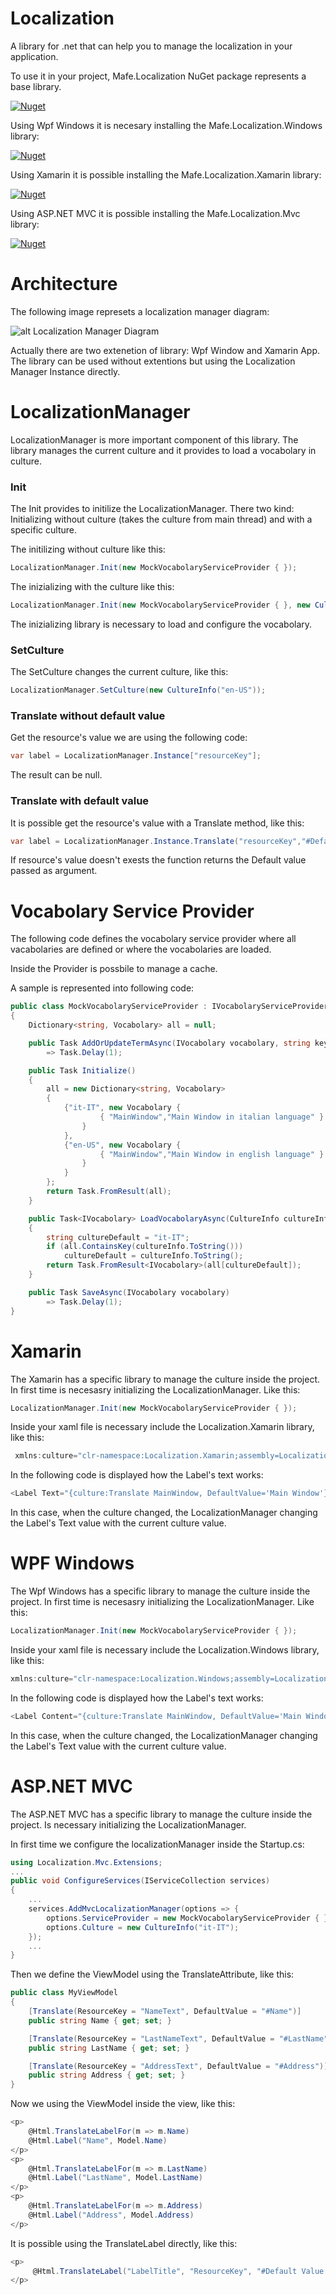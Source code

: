 # Localization

A library for .net that can help you to manage the localization in your application.

To use it in your project, Mafe.Localization NuGet package represents a base library.

[![Nuget](https://img.shields.io/nuget/v/Mafe.Localization?style=flat-square)](https://www.nuget.org/packages/Mafe.Localization)

Using Wpf Windows it is necesary installing the Mafe.Localization.Windows library:

[![Nuget](https://img.shields.io/nuget/v/Mafe.Localization.Windows?style=flat-square)](https://www.nuget.org/packages/Mafe.Localization.Windows)

Using Xamarin it is possible installing the Mafe.Localization.Xamarin library:

[![Nuget](https://img.shields.io/nuget/v/Mafe.Localization.Xamarin?style=flat-square)](https://www.nuget.org/packages/Mafe.Localization.Xamarin)

Using ASP.NET MVC it is possible installing the Mafe.Localization.Mvc library:

[![Nuget](https://img.shields.io/nuget/v/Mafe.Localization.Mvc?style=flat-square)](https://www.nuget.org/packages/Mafe.Localization.Xamarin)

# Architecture
The following image represets a localization manager diagram:

![alt Localization Manager Diagram](art/diagram.png)

Actually there are two extenetion of library: Wpf Window and Xamarin App. 
The library can be used without extentions but using the Localization Manager 
Instance directly.

# LocalizationManager

LocalizationManager is more important component of this library. The library manages
the current culture and it provides to load a vocabolary in culture.

### Init

The Init provides to initilize the LocalizationManager. There two kind: Initializing
without culture (takes the culture from main thread) and with a specific culture.

The initilizing without culture like this:

```c#
LocalizationManager.Init(new MockVocabolaryServiceProvider { });
```

The inizializing with the culture like this:

```c#
LocalizationManager.Init(new MockVocabolaryServiceProvider { }, new CultureInfo("en-US"));
```

The inizializing library is necessary to load and configure the vocabolary.

### SetCulture

The SetCulture changes the current culture, like this:

```c#
LocalizationManager.SetCulture(new CultureInfo("en-US"));
```

### Translate without default value

Get the resource's value we are using the following code:

```c#
var label = LocalizationManager.Instance["resourceKey"];
```

The result can be null.

### Translate with default value

It is possible get the resource's value with a Translate method, like this:

```c#
var label = LocalizationManager.Instance.Translate("resourceKey","#Default value");
```

If resource's value doesn't exests the function returns the Default value 
passed as argument.

# Vocabolary Service Provider

The following code defines the vocabolary service provider where all vacabolaries 
are defined or where the vocabolaries are loaded. 

Inside the Provider is possbile to manage a cache.

A sample is represented into following code:

```c# xaml
public class MockVocabolaryServiceProvider : IVocabolaryServiceProvider
{
    Dictionary<string, Vocabolary> all = null;

    public Task AddOrUpdateTermAsync(IVocabolary vocabolary, string key, string defaultValue = null) 
        => Task.Delay(1);

    public Task Initialize()
    {
        all = new Dictionary<string, Vocabolary>
        {
            {"it-IT", new Vocabolary {
                    { "MainWindow","Main Window in italian language" }
                }
            },
            {"en-US", new Vocabolary {
                    { "MainWindow","Main Window in english language" } 
                } 
            }
        };
        return Task.FromResult(all);
    }

    public Task<IVocabolary> LoadVocabolaryAsync(CultureInfo cultureInfo)
    {
        string cultureDefault = "it-IT";
        if (all.ContainsKey(cultureInfo.ToString()))
            cultureDefault = cultureInfo.ToString();
        return Task.FromResult<IVocabolary>(all[cultureDefault]);
    }

    public Task SaveAsync(IVocabolary vocabolary) 
        => Task.Delay(1);
}
```

# Xamarin

The Xamarin has a specific library to manage the culture inside the project. In first
time is necesasry initializing the LocalizationManager. Like this:

```c#
LocalizationManager.Init(new MockVocabolaryServiceProvider { });
```

Inside your xaml file is necessary include the Localization.Xamarin library, like this:

```c# xaml
 xmlns:culture="clr-namespace:Localization.Xamarin;assembly=Localization.Xamarin"
```

In the following code is displayed how the Label's text works:

```c# xaml
<Label Text="{culture:Translate MainWindow, DefaultValue='Main Window'}"></Label>
```

In this case, when the culture changed, the LocalizationManager changing the
Label's Text value with the current culture value.

# WPF Windows

The Wpf Windows has a specific library to manage the culture inside the project. In first
time is necesasry initializing the LocalizationManager. Like this:

```c#
LocalizationManager.Init(new MockVocabolaryServiceProvider { });
```

Inside your xaml file is necessary include the Localization.Windows library, like this:

```c# xaml
xmlns:culture="clr-namespace:Localization.Windows;assembly=Localization.Windows"
```

In the following code is displayed how the Label's text works:

```c# xaml
<Label Content="{culture:Translate MainWindow, DefaultValue='Main Window'}"></Label>
```

In this case, when the culture changed, the LocalizationManager changing the
Label's Text value with the current culture value.

# ASP.NET MVC

The ASP.NET MVC has a specific library to manage the culture inside the project. Is necessary initializing the LocalizationManager.

In first time we configure the localizationManager inside the Startup.cs:

```c#
using Localization.Mvc.Extensions;
...
public void ConfigureServices(IServiceCollection services)
{
    ... 
    services.AddMvcLocalizationManager(options => {
        options.ServiceProvider = new MockVocabolaryServiceProvider { };
        options.Culture = new CultureInfo("it-IT");
    });
    ...
}
```
Then we define the ViewModel using the TranslateAttribute, like this:
```c#
public class MyViewModel
{
    [Translate(ResourceKey = "NameText", DefaultValue = "#Name")]
    public string Name { get; set; }

    [Translate(ResourceKey = "LastNameText", DefaultValue = "#LastName")]
    public string LastName { get; set; }

    [Translate(ResourceKey = "AddressText", DefaultValue = "#Address")]
    public string Address { get; set; }
}
```
Now we using the ViewModel inside the view, like this:
```c#
<p>
    @Html.TranslateLabelFor(m => m.Name)
    @Html.Label("Name", Model.Name)
</p>
<p>
    @Html.TranslateLabelFor(m => m.LastName)
    @Html.Label("LastName", Model.LastName)
</p>
<p>
    @Html.TranslateLabelFor(m => m.Address)
    @Html.Label("Address", Model.Address)
</p>
```
It is possible using the TranslateLabel directly, like this:
```c#
<p>
     @Html.TranslateLabel("LabelTitle", "ResourceKey", "#Default Value of Label")
</p>
```
